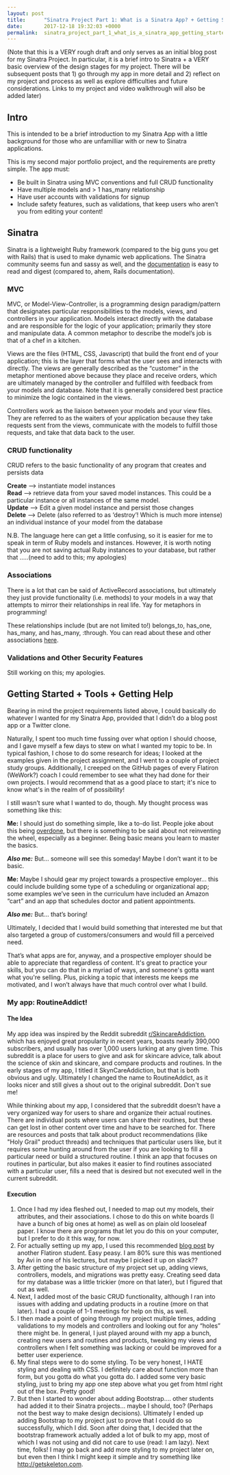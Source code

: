 ```yaml
---
layout: post
title:      "Sinatra Project Part 1: What is a Sinatra App? + Getting Started"
date:       2017-12-18 19:32:03 +0000
permalink:  sinatra_project_part_1_what_is_a_sinatra_app_getting_started
---
```


(Note that this is a VERY rough draft and only serves as an initial blog post for my Sinatra Project. In particular, it is a brief intro to Sinatra + a VERY basic overview of the design stages for my project. There will be subsequent posts that 1) go through my app in more detail and 2) reflect on my project and process as well as explore difficulties and future considerations. Links to my project and video walkthrough will also be added later)


## Intro 
This is intended to be a brief introduction to my Sinatra App with a little background for those who are unfamilliar with or new to Sinatra applications. 

This is my second major portfolio project, and the requirements are pretty simple. The app must:

* Be built in Sinatra using MVC conventions and full CRUD functionality
* Have multiple models and > 1 has_many relationship
* Have user accounts with validations for signup
* Include safety features, such as validations, that keep users who aren’t you from editing your content!

## Sinatra

Sinatra is a lightweight Ruby framework (compared to the big guns you get with Rails) that is used to make dynamic web applications. The Sinatra community seems fun and sassy as well, and the [documentation](http://sinatrarb.com/documentation.html) is easy to read and digest (compared to, ahem, Rails documentation). 

### MVC
MVC, or Model-View-Controller, is a programming design paradigm/pattern that designates particular responsibilities to the models, views, and controllers in your application. Models interact directly with the database and are responsible for the logic of your application; primarily they store and manipulate data. A common metaphor to describe the model’s job is that of a chef in a kitchen.

Views are the files (HTML, CSS, Javascript) that build the front end of your application; this is the layer that forms what the user sees and interacts with directly. The views are generally described as the “customer” in the metaphor mentioned above because they place and receive orders, which are ultimately managed by the controller and fulfilled with feedback from your models and database. Note that it is generally considered best practice to minimize the logic contained in the views.

Controllers work as the liaison between your models and your view files. They are referred to as the waiters of your application because they take requests sent from the views, communicate with the models to fulfill those requests, and take that data back to the user. 

### CRUD functionality
CRUD refers to the basic functionality of any program that creates and persists data

**Create** —> instantiate model instances <br>
**Read** —> retrieve data from your saved model instances. This could be a particular instance or all instances of the same model. <br>
**Update** —> Edit a given model instance and persist those changes <br>
**Delete** —> Delete (also referred to as ‘destroy’! Which is much more intense) an individual instance of your model from the database

N.B. 
The language here can get a little confusing, so it is easier for me to speak in term of Ruby models and instances. However, it is worth noting that you are not saving actual Ruby instances to your database, but rather that …..(need to add to this; my apologies)


### Associations
There is a lot that can be said of ActiveRecord associations, but ultimately they just provide functionality (i.e. methods) to your models in a way that attempts to mirror their relationships in real life. Yay for metaphors in programming! 

These relationships include (but are not limited to!) belongs_to, has_one, has_many, and has_many, :through. You can read about these and other associations [here](http://guides.rubyonrails.org/association_basics.html). 

### Validations and Other Security Features
Still working on this; my apologies. 



## Getting Started + Tools + Getting Help 

Bearing in mind the project requirements listed above, I could basically do whatever I  wanted for my Sinatra App, provided that I didn’t do a blog post app or a Twitter clone. 

Naturally, I spent too much time fussing over what option I should choose, and I gave myself a few days to stew on what I wanted my topic to be. In typical fashion, I chose to do some research for ideas; I looked at the examples given in the project assignment, and I went to a couple of project study groups. Additionally, I creeped on the GitHub pages of every Flatiron (WeWork?) coach I could remember to see what they had done for their own projects. I would recommend that as a good place to start; it's nice to know what's in the realm of of possibility!

I still wasn’t sure what I wanted to do, though. My thought process was something like this:

**Me:** I should just do something simple, like a to-do list. People joke about this being [overdone](https://medium.freecodecamp.org/every-time-you-build-a-to-do-list-app-a-puppy-dies-505b54637a5d), but there is something to be said about not reinventing the wheel, especially as a beginner. Being basic means you learn to master the basics.  

***Also me:***  But… someone will see this someday! Maybe I don’t want it to be basic. 

**Me:** Maybe I should gear my project towards a prospective employer... this could include building some type of a scheduling or organizational app; some examples we’ve seen in the curriculum have included an Amazon “cart” and an app that schedules doctor and patient appointments. 

***Also me:*** But… that’s boring! 

Ultimately, I decided that I would build something that interested me but that also targeted a group of customers/consumers and would fill a perceived need. 

That’s what apps are for, anyway, and a prospective employer should be able to appreciate that regardless of content. It's great to practice your skills, but you can do that in a myriad of ways, and someone's gotta want what you're selling. Plus, picking a topic that interests me keeps me motivated, and I won’t always have that much control over what I build.  

### My app: RoutineAddict!

#### The Idea

My app idea was inspired by the Reddit subreddit [r/SkincareAddiction](https://www.reddit.com/r/SkincareAddiction/), which has enjoyed great propularity in recent years, boasts nearly 390,000 subscribers, and usually has over 1,000 users lurking at any given time. This subreddit is a place for users to give and ask for skincare advice, talk about the science of skin and skincare, and compare products and routines. In the early stages of my app, I titled it SkynCareAddiction, but that is both obvious and ugly. Ultimately I changed the name to RoutineAddict, as it looks nicer and still gives a shout out to the original subreddit. Don't sue me!

While thinking about my app, I considered that the subreddit doesn’t have a very organized way for users to share and organize their actual routines. There are individual posts where users can share their routines, but these can get lost in other content over time and have to be searched for. There are resources and posts that talk about product recommendations (like "Holy Grail" product threads) and techniques that particular users like, but it requires some hunting around from the user if you are looking to fill a particular need or build a structured routine. I think an app that focuses on routines in particular, but also makes it easier to find routines associated with a particular user,  fills a need that is desired but not executed well in the current subreddit.

#### Execution
1. Once I had my idea fleshed out, I needed to map out my models, their attributes, and their associations.  I chose to do this on white boards (I have a bunch of big ones at home) as well as on plain old looseleaf paper. I know there are programs that let you do this on your computer, but I prefer to do it this way, for now.
2. For actually setting up my app, I used this recommended [blog post](http://blog.flatironschool.com/how-to-build-a-sinatra-web-app-in-10-steps) by another Flatiron student. Easy peasy. I am 80% sure this was mentioned by Avi in one of his lectures, but maybe I picked it up on slack?? 
3. After getting the basic structure of my project set up, adding views, controllers, models, and migrations was pretty easy. Creating seed data for my database was a little trickier (more on that later), but I figured that out as well. 
4. Next, I added most of the basic CRUD functionality, although I ran into issues with adding and updating products in a routine (more on that later). I had a couple of 1-1 meetings for help on this, as well.
5. I then made a point of going through my project multiple times, adding validations to my models and controllers and looking out for any “holes” there might be. In general, I just played around with my app a bunch, creating new users and routines and products, tweaking my views and controllers when I felt something was lacking or could be improved for a better user experience.
6. My final steps were to do some styling. To be very honest, I HATE styling and dealing with CSS. I definitely care about function more than form, but you gotta do what you gotta do. I added some very basic styling, just to bring my app one step above what you get from html right out of the box. Pretty good!  
7. But then I started to wonder about adding Bootstrap…. other students had added it to their Sinatra projects… maybe I should, too? (Perhaps not the best way to make design decisions). Ultimately I ended up adding Bootstrap to my project just to prove that I could do so successfully, which I did. Soon after doing that, I decided that the bootstrap framework actually added a lot of bulk to my app, most of which I was not using and did not care to use (read: I am lazy). Next time, folks! I may go back and add more styling to my project later on, but even then I think I might keep it simple and try something like http://getskeleton.com.

